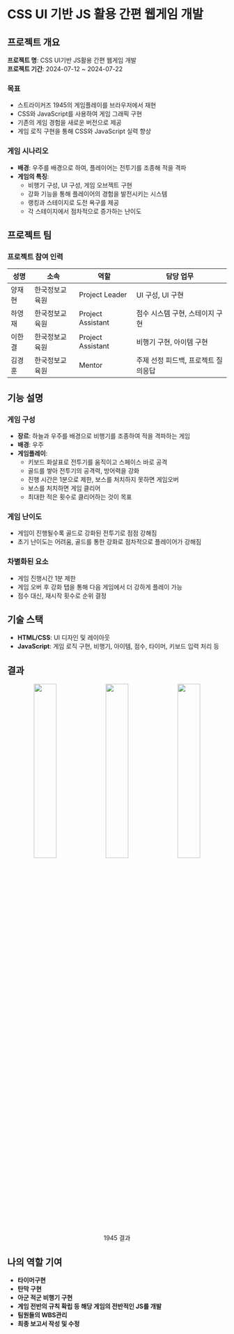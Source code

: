 # CSS UI 기반 JS 활용 간편 웹게임 개발

## 프로젝트 개요
**프로젝트 명**: CSS UI기반 JS활용 간편 웹게임 개발  
**프로젝트 기간**: 2024-07-12 ~ 2024-07-22

### 목표
- 스트라이커즈 1945의 게임플레이를 브라우저에서 재현
- CSS와 JavaScript를 사용하여 게임 그래픽 구현
- 기존의 게임 경험을 새로운 버전으로 제공
- 게임 로직 구현을 통해 CSS와 JavaScript 실력 향상

### 게임 시나리오
- **배경**: 우주를 배경으로 하여, 플레이어는 전투기를 조종해 적을 격파
- **게임의 특징**:
  - 비행기 구성, UI 구성, 게임 오브젝트 구현
  - 강화 기능을 통해 플레이어의 경험을 발전시키는 시스템
  - 랭킹과 스테이지로 도전 욕구를 제공
  - 각 스테이지에서 점차적으로 증가하는 난이도

## 프로젝트 팀
### 프로젝트 참여 인력
| 성명     | 소속          | 역할                | 담당 업무                    |
|----------|---------------|---------------------|-----------------------------|
| 양재현   | 한국정보교육원 | Project Leader      | UI 구성, UI 구현            |
| 하영재   | 한국정보교육원 | Project Assistant   | 점수 시스템 구현, 스테이지 구현 |
| 이한결   | 한국정보교육원 | Project Assistant   | 비행기 구현, 아이템 구현     |
| 김경훈   | 한국정보교육원 | Mentor              | 주제 선정 피드백, 프로젝트 질의응답 |

## 기능 설명
### 게임 구성
- **장르**: 하늘과 우주를 배경으로 비행기를 조종하여 적을 격파하는 게임
- **배경**: 우주
- **게임플레이**:
  - 키보드 화살표로 전투기를 움직이고 스페이스 바로 공격
  - 골드를 쌓아 전투기의 공격력, 방어력을 강화
  - 진행 시간은 1분으로 제한, 보스를 처치하지 못하면 게임오버
  - 보스를 처치하면 게임 클리어
  - 최대한 적은 횟수로 클리어하는 것이 목표

### 게임 난이도
- 게임이 진행될수록 골드로 강화된 전투기로 점점 강해짐
- 초기 난이도는 어려움, 골드를 통한 강화로 점차적으로 플레이어가 강해짐

### 차별화된 요소
- 게임 진행시간 1분 제한
- 게임 오버 후 강화 탭을 통해 다음 게임에서 더 강하게 플레이 가능
- 점수 대신, 재시작 횟수로 순위 결정

## 기술 스택
- **HTML/CSS**: UI 디자인 및 레이아웃
- **JavaScript**: 게임 로직 구현, 비행기, 아이템, 점수, 타이머, 키보드 입력 처리 등

## 결과
<p align="center">
  <img src="이미지_URL_1" align="center" width="32%">
  <img src="이미지_URL_2" align="center" width="32%">
  <img src="이미지_URL_3" align="center" width="32%">
  <figcaption align="center">1945 결과</figcaption>
</p>


## 나의 역할 기여
- **타이머구현**
- **탄막 구현**
- **아군 적군 비행기 구현**
- **게임 전반의 규칙 확립 등 해당 게임의 전반적인 JS를 개발**
- **팀원들의 WBS관리**
- **최종 보고서 작성 및 수정**



